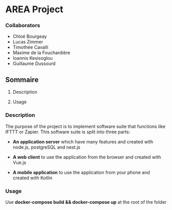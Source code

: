 # AREA Project

### Collaborators

- Chloé Bourgeay
- Lucas Zimmer
- Timothée Cavalli
- Maxime de la Fouchardière
- Ioannis Kesisoglou
- Guillaume Dussourd

 ## Sommaire

 1. Description
    
   
 2. Usage


### Description 

The purpose of the project is to implement software suite that functions like IFTTT or Zapier. 
This software suite is split into three parts: 

-   **An application server** which have many features and created with node.js, postgreSQL and nest.js 

-   **A web client** to use the application from the browser and created with Vue.js 

-   **A mobile application** to use the application from your phone and created with Kotlin

### Usage

Use **docker-compose build && docker-compose up** at the root of the folder
